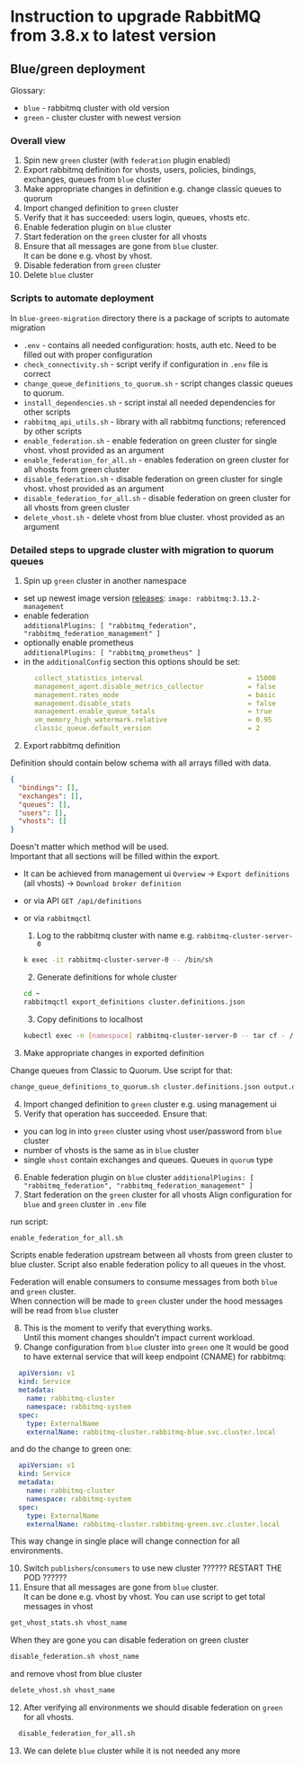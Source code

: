 # Instruction to upgrade RabbitMQ from 3.8.x to latest version

## Blue/green deployment

Glossary:
- `blue` - rabbitmq cluster with old version
- `green` - cluster cluster with newest version

### Overall view

1. Spin new `green` cluster (with `federation` plugin enabled)
2. Export rabbitmq definition for vhosts, users, policies, bindings, exchanges, queues from `blue` cluster
3. Make appropriate changes in definition e.g. change classic queues to quorum
4. Import changed definition to `green` cluster
5. Verify that it has succeeded: users login, queues, vhosts etc.
6. Enable federation plugin on `blue` cluster
7. Start federation on the `green` cluster for all vhosts
8. Ensure that all messages are gone from `blue` cluster.  
  It can be done e.g. vhost by vhost.  
9. Disable federation from `green` cluster
10. Delete `blue` cluster

### Scripts to automate deployment

In `blue-green-migration` directory there is a package of scripts to automate migration
- `.env` - contains all needed configuration: hosts, auth etc. Need to be filled out with proper configuration
- `check_connectivity.sh` - script verify if configuration in  `.env` file is correct
- `change_queue_definitions_to_quorum.sh` - script changes classic queues to quorum.
- `install_dependencies.sh` - script instal all needed dependencies for other scripts
- `rabbitmq_api_utils.sh` - library with all rabbitmq functions; referenced by other scripts
- `enable_federation.sh` - enable federation on green cluster for single vhost. vhost provided as an argument
- `enable_federation_for_all.sh` - enables federation on green cluster for all vhosts from green cluster
- `disable_federation.sh` - disable federation on green cluster for single vhost. vhost provided as an argument
- `disable_federation_for_all.sh` - disable federation on green cluster for all vhosts from green cluster
- `delete_vhost.sh` - delete vhost from blue cluster. vhost provided as an argument

### Detailed steps to upgrade cluster with migration to quorum queues
1. Spin up `green` cluster in another namespace

- set up newest image version [releases](https://github.com/rabbitmq/rabbitmq-server/releases):
  `image: rabbitmq:3.13.2-management`
- enable federation  
  `additionalPlugins: [ "rabbitmq_federation", "rabbitmq_federation_management" ]`
- optionally enable prometheus  
  `additionalPlugins: [ "rabbitmq_prometheus" ]`
- in the `additionalConfig` section this options should be set:
```yml
      collect_statistics_interval                          = 15000
      management_agent.disable_metrics_collector           = false
      management.rates_mode                                = basic
      management.disable_stats                             = false
      management.enable_queue_totals                       = true
      vm_memory_high_watermark.relative                    = 0.95
      classic_queue.default_version                        = 2
```

2. Export rabbitmq definition

Definition should contain below schema with all arrays filled with data.
```json
{
  "bindings": [],
  "exchanges": [],
  "queues": [],
  "users": [],
  "vhosts": []
}
```

Doesn't matter which method will be used.  
Important that all sections will be filled within the export.

- It can be achieved from management ui
`Overview` -> `Export definitions` (all vhosts) -> `Download broker definition`

- or via API
`GET /api/definitions`

- or via `rabbitmqctl`
    1. Log to the rabbitmq cluster with name e.g. `rabbitmq-cluster-server-0`

    ```bash
    k exec -it rabbitmq-cluster-server-0 -- /bin/sh
    ```
    2. Generate definitions for whole cluster
    ```bash
    cd ~
    rabbitmqctl export_definitions cluster.definitions.json
    ```
    3. Copy definitions to localhost
    ```bash
    kubectl exec -n [namespace] rabbitmq-cluster-server-0 -- tar cf - /var/lib/rabbitmq/cluster.definitions.json | tar xf - -C .
    ```
3. Make appropriate changes in exported definition

Change queues from Classic to Quorum. Use script for that:

```bash
change_queue_definitions_to_quorum.sh cluster.definitions.json output.definitions.json 
```

4. Import changed definition to `green` cluster
e.g. using management ui
5. Verify that operation has succeeded. Ensure that:
  - you can log in into `green` cluster using vhost user/password from `blue` cluster
  - number of vhosts is the same as in `blue` cluster
  - single `vhost` contain exchanges and queues. Queues in `quorum` type
6. Enable federation plugin on `blue` cluster
  `additionalPlugins: [ "rabbitmq_federation", "rabbitmq_federation_management" ]`
7. Start federation on the `green` cluster for all vhosts
  Align configuration for `blue` and `green` cluster in `.env` file

  run script:
  ```bash
  enable_federation_for_all.sh
  ```
  Scripts enable federation upstream between all vhosts from green cluster to blue cluster. Script also enable federation policy to all queues in the vhost.  
  
  Federation will enable consumers to consume messages from both `blue` and `green` cluster.  
  When connection will be made to `green` cluster under the hood messages will be read from `blue` cluster

8. This is the moment to verify that everything works.  
  Until this moment changes shouldn't impact current workload.
9. Change configuration from `blue` cluster into `green` one
  It would be good to have external service that will keep endpoint (CNAME) for rabbitmq:
  ```yml
    apiVersion: v1
    kind: Service
    metadata:
      name: rabbitmq-cluster
      namespace: rabbitmq-system
    spec:
      type: ExternalName
      externalName: rabbitmq-cluster.rabbitmq-blue.svc.cluster.local
  ```
  and do the change to green one:
  ```yml
    apiVersion: v1
    kind: Service
    metadata:
      name: rabbitmq-cluster
      namespace: rabbitmq-system
    spec:
      type: ExternalName
      externalName: rabbitmq-cluster.rabbitmq-green.svc.cluster.local
  ```
  This way change in single place will change connection for all environments.

10. Switch `publishers`/`consumers` to use new cluster
  ?????? RESTART THE POD ??????
11. Ensure that all messages are gone from `blue` cluster.  
  It can be done e.g. vhost by vhost. 
  You can use script to get total messages in vhost
  ```bash
  get_vhost_stats.sh vhost_name
  ```
  When they are gone you can disable federation on green cluster
  ```bash
  disable_federation.sh vhost_name
  ```
 and remove vhost from blue cluster
  ```bash
  delete_vhost.sh vhost_name
  ```
12. After verifying all environments we should disable federation on `green` for all vhosts.
```bash
  disable_federation_for_all.sh
  ```
13. We can delete `blue` cluster while it is not needed any more